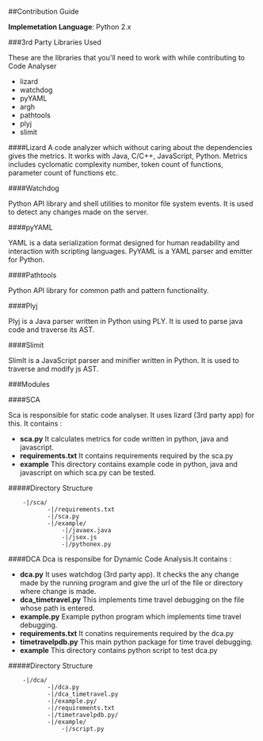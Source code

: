##Contribution Guide

**Implemetation Language**: Python 2.x

###3rd Party Libraries Used

These are the libraries that you'll need to work with while contributing to Code Analyser

- lizard
- watchdog
- pyYAML
- argh
- pathtools
- plyj
- slimit


####Lizard
A code analyzer which without caring about the dependencies gives the metrics. It works with Java, C/C++, JavaScript, Python. Metrics includes cyclomatic complexity number, token count of functions, parameter count of functions etc.


####Watchdog

Python API library and shell utilities to monitor file system events.
It is used to detect any changes made on the server.

####pyYAML

YAML is a data serialization format designed for human readability and interaction with scripting languages. PyYAML is a YAML parser and emitter for Python.

####Pathtools

Python API library for common path and pattern functionality.

####Plyj

Plyj is a Java parser written in Python using PLY. It is used to parse java code and traverse its AST.

####Slimit

SlimIt is a JavaScript parser and minifier written in Python. It is used to traverse and modify js AST.



###Modules

####SCA

Sca is responsible for static code analyser. It uses lizard (3rd party app) for this. It contains :

 - **sca.py** It calculates metrics for code written in python, java and javascript.
 - **requirements.txt** It contains requirements required by the sca.py
 - **example** This directory contains example code in python, java and javascript on which sca.py can be tested.

#####Directory Structure
```
    -|/sca/
           -|/requirements.txt
           -|/sca.py
           -|/example/
	           -|/javaex.java
	           -|/jsex.js
	           -|/pythonex.py

```


####DCA
Dca is responsibe for Dynamic Code Analysis.It contains :

 - **dca.py** It uses watchdog (3rd party app). It checks the any change made by the running program and give the url of the file or directory where change is made.
 - **dca_timetravel.py** This implements time travel debugging on the file whose path is entered.
 - **example.py** Example python program which implements time travel debugging.
 - **requirements.txt** It conatins requirements required by the dca.py
 - **timetravelpdb.py** This main python package for time travel debugging.
 - **example** This directory contains python script to test dca.py


#####Directory Structure

```
    -|/dca/
           -|/dca.py
           -|/dca_timetravel.py
           -|/example.py/
           -|/requirements.txt
           -|/timetravelpdb.py/
           -|/example/
	           -|/script.py

```



